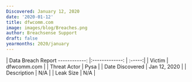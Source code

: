 ```yaml
---
Discovered: January 12, 2020
date: '2020-01-12'
title: dfwcomm.com
image: images/blog/Breaches.png
author: Breachsense Support
draft: false
yearmonths: 2020/january
---
```



| Data Breach Report
------------:   |:-------------:    | :-----:|
| Victim    | dfwcomm.com      | 
| Threat Actor    | Pysa      | 
| Date Discovered    | Jan 12, 2020      | 
| Description    | N/A      | 
| Leak Size    | N/A      | 

